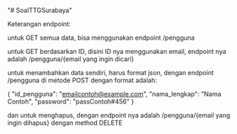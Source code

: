 "# SoalTTGSurabaya" 

Keterangan endpoint:

untuk GET semua data, bisa menggunakan endpoint /pengguna

untuk GET berdasarkan ID, disini ID nya menggunakan email, endpoint nya adalah /pengguna/{email yang ingin dicari}

untuk menambahkan data sendiri, harus format json, dengan endpoint /pengguna di metode POST dengan format adalah:

{
  "id_pengguna": "emailcontoh@example.com",
  "nama_lengkap": "Nama Contoh",
  "password": "passContoh#456"
}


dan untuk menghapus, dengan endpoint nya adalah /pengguna/{email yang ingin dihapus} dengan method DELETE
